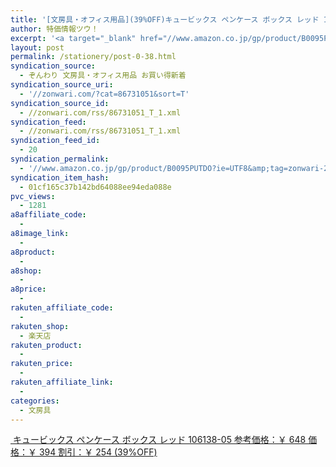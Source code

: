 ```yaml
---
title: '[文房具・オフィス用品](39%OFF)キュービックス ペンケース ボックス レッド 106138-05 ￥394'
author: 特価情報ツウ！
excerpt: '<a target="_blank" href="//www.amazon.co.jp/gp/product/B0095PUTDO?ie=UTF8&amp;tag=zonwari-22&amp;linkCode=as2&amp;camp=247&amp;creative=7399&amp;creativeASIN=B0095PUTDO"><img src="//ecx.images-amazon.com/images/I/41Tkh6HZxcL._SL100_.jpg"><br>&#12461;&#12517;&#12540;&#12499;&#12483;&#12463;&#12473; &#12506;&#12531;&#12465;&#12540;&#12473; &#12508;&#12483;&#12463;&#12473; &#12524;&#12483;&#12489; 106138-05<br>&#21442;&#32771;&#20385;&#26684;&#65306;&#65509; 648<br>&#20385;&#26684;&#65306;&#65509; 394<br>&#21106;&#24341;&#65306;&#65509; 254 (39%OFF)</a>'
layout: post
permalink: /stationery/post-0-38.html
syndication_source:
  - ぞんわり 文房具・オフィス用品 お買い得新着
syndication_source_uri:
  - '//zonwari.com/?cat=86731051&sort=T'
syndication_source_id:
  - //zonwari.com/rss/86731051_T_1.xml
syndication_feed:
  - //zonwari.com/rss/86731051_T_1.xml
syndication_feed_id:
  - 20
syndication_permalink:
  - '//www.amazon.co.jp/gp/product/B0095PUTDO?ie=UTF8&amp;tag=zonwari-22&amp;linkCode=as2&amp;camp=247&amp;creative=7399&amp;creativeASIN=B0095PUTDO'
syndication_item_hash:
  - 01cf165c37b142bd64088ee94eda088e
pvc_views:
  - 1281
a8affiliate_code:
  -
a8image_link:
  -
a8product:
  -
a8shop:
  -
a8price:
  -
rakuten_affiliate_code:
  -
rakuten_shop:
  - 楽天店
rakuten_product:
  -
rakuten_price:
  -
rakuten_affiliate_link:
  -
categories:
  - 文房具
---
```

[<img src='//i2.wp.com/ecx.images-amazon.com/images/I/41Tkh6HZxcL._SL150_.jpg?w=546' title="" alt="" data-recalc-dims="1" />
キュービックス ペンケース ボックス レッド 106138-05
参考価格：￥ 648
価格：￥ 394
割引：￥ 254 (39%OFF)][1]

 [1]: //www.amazon.co.jp/gp/product/B0095PUTDO?ie=UTF8&#038;tag=tokkajohotsu-22&#038;linkCode=as2&#038;camp=247&#038;creative=7399&#038;creativeASIN=B0095PUTDO